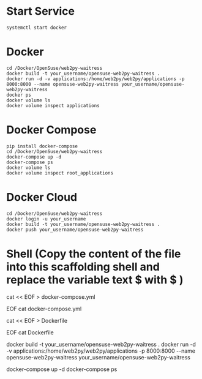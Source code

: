 # Start Service
	systemctl start docker

# Docker
	cd /Docker/OpenSuse/web2py-waitress
	docker build -t your_username/opensuse-web2py-waitress .
	docker run -d -v applications:/home/web2py/web2py/applications -p 8000:8000 --name opensuse-web2py-waitress your_username/opensuse-web2py-waitress
	docker ps 
	docker volume ls
	docker volume inspect applications

# Docker Compose
	pip install docker-compose
	cd /Docker/OpenSuse/web2py-waitress
	docker-compose up -d
	docker-compose ps
	docker volume ls
	docker volume inspect root_applications

# Docker Cloud
	cd /Docker/OpenSuse/web2py-waitress
	docker login -u your_username
	docker build -t your_username/opensuse-web2py-waitress .
	docker push your_username/opensuse-web2py-waitress

# Shell (Copy the content of the file into this scaffolding shell and replace the variable text $ with \$ )
cat << EOF > docker-compose.yml

EOF
cat docker-compose.yml

cat << EOF > Dockerfile

EOF
cat Dockerfile

docker build -t your_username/opensuse-web2py-waitress .
docker run -d -v applications:/home/web2py/web2py/applications -p 8000:8000 --name opensuse-web2py-waitress your_username/opensuse-web2py-waitress

docker-compose up -d
docker-compose ps
